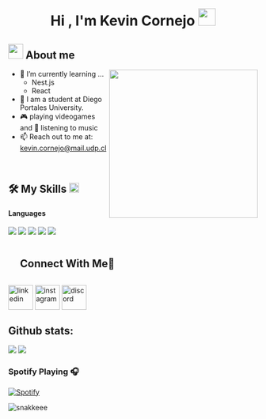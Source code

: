 <!--horizontal divider(gradiant)-->
<h1 align="center"><b>Hi , I'm Kevin Cornejo </b><img src="https://media.giphy.com/media/hvRJCLFzcasrR4ia7z/giphy.gif" width="35"></h1>
<!--  -->


<!--About Me-->

## <picture><img src = "https://github.com/7oSkaaa/7oSkaaa/blob/main/Images/about_me.gif?raw=true" width = 30px></picture> About me

<picture> <img align="right" src="https://media.giphy.com/media/SWoSkN6DxTszqIKEqv/giphy.gif" width = 300px></picture>

- 🌱 I’m currently learning ...
  - Nest.js
  - React
- :school: I am a student at Diego Portales University.
- 🎮 playing videogames and 🎵 listening to music
- 📫 Reach out to me at: <a href="kevin.cornejo@mail.udp.cl">kevin.cornejo@mail.udp.cl</a>

<br>

## 🛠️ My Skills <picture> <img src = "https://github.com/7oSkaaa/7oSkaaa/blob/main/Images/Programming_Languages.gif?raw=true" width = 20px>
<h4> Languages </h4>
<span> 
  <img src="https://img.shields.io/badge/HTML5-E34F26?style=for-the-badge&logo=html5&logoColor=white">
  <img src="https://img.shields.io/badge/CSS3-1572B6?style=for-the-badge&logo=css3&logoColor=white">
  <img src="https://img.shields.io/badge/JavaScript-F7DF1E?style=for-the-badge&logo=javascript&logoColor=black">
  <img src="https://img.shields.io/badge/Java-ED8B00?style=for-the-badge&logo=java&logoColor=white">
  <img src="https://img.shields.io/badge/c++-%2300599C.svg?style=for-the-badge&logo=c%2B%2B&logoColor=white">

  <!-- Connect with me -->
<!--h2 without bottom border-->
<div id="user-content-toc">
  <ul>
    <summary><h2 style="display: inline-block">Connect With Me🤝</h2></summary>
  </ul>
</div>

<!--icons and links-->

<a href="https://www.linkedin.com/in/kevin-cornejo-calqu%C3%ADn-341212366/"><img align="center" src="https://user-images.githubusercontent.com/88904952/234979284-68c11d7f-1acc-4f0c-ac78-044e1037d7b0.png" alt="linkedin" height="50" width="50" /></a>
<a href="https://www.instagram.com/kevx_cn/" target="blank"><img align="center" src="https://user-images.githubusercontent.com/88904952/234981169-2dd1e58f-4b7e-468c-8213-034ba62156c3.png" alt="instagram" height="50" width="50" /></a>
<a  target="blank"><img align="center" src="https://user-images.githubusercontent.com/88904952/234982627-019fd336-6248-453c-9b05-97c13fd1d207.png" alt="discord" height="50" width="50" /></a>
  
</p>

  <h2>Github stats:</h2> 

[![](https://github-readme-stats.vercel.app/api?username=StudentKevinC&show_icons=true&theme=tokyonight&hide_border=true&locale=en)](https://github.com/valentinawerle)
[![](https://github-readme-streak-stats.herokuapp.com/?user=StudentKevinC&theme=material-palenight)](https://github.com/valentinawerle)

### Spotify Playing 🎧

[![Spotify](https://novatorem.visualbean.vercel.app/api/spotify)](https://open.spotify.com/user/1112981871)

![snakkeee](https://github.com/user-attachments/assets/767354e9-fe1e-4009-b421-2f49388bfda5)
